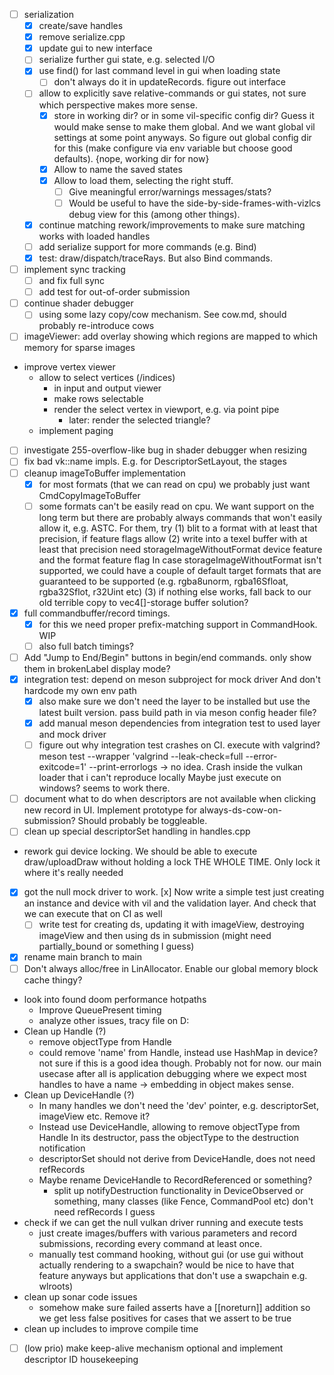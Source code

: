 - [ ] serialization
	- [x] create/save handles
	- [x] remove serialize.cpp
	- [x] update gui to new interface
	- [ ] serialize further gui state, e.g. selected I/O
	- [x] use find() for last command level in gui when loading state
		- [ ] don't always do it in updateRecords. figure out interface
	- [ ] allow to explicitly save relative-commands or gui states,
	      not sure which perspective makes more sense.
		- [x] store in working dir? or in some vil-specific config dir?
		      Guess it would make sense to make them global.
			  And we want global vil settings at some point anyways.
			  So figure out global config dir for this (make configure
			  via env variable but choose good defaults).
			  {nope, working dir for now}
		- [x] Allow to name the saved states
		- [x] Allow to load them, selecting the right stuff.
			- [ ] Give meaningful error/warnings messages/stats?
			- [ ] Would be useful to have the side-by-side-frames-with-vizlcs
				  debug view for this (among other things).
	- [x] continue matching rework/improvements to make sure matching works
	      with loaded handles
	- [ ] add serialize support for more commands (e.g. Bind)
	- [x] test: draw/dispatch/traceRays. But also Bind commands.
- [ ] implement sync tracking
	- [ ] and fix full sync
	- [ ] add test for out-of-order submission
- [ ] continue shader debugger
	- [ ] using some lazy copy/cow mechanism.
	      See cow.md, should probably re-introduce cows
- [ ] imageViewer: add overlay showing which regions are mapped
      to which memory for sparse images
- improve vertex viewer
	- allow to select vertices (/indices)
		- in input and output viewer
		- make rows selectable
		- render the select vertex in viewport, e.g. via point pipe
			- later: render the selected triangle?
	- implement paging
- [ ] investigate 255-overflow-like bug in shader debugger when
      resizing
- [ ] fix bad vk::name impls. E.g. for DescriptorSetLayout, the stages
- [ ] cleanup imageToBuffer implementation
	- [x] for most formats (that we can read on cpu) we probably just
	      want CmdCopyImageToBuffer
	- [ ] some formats can't be easily read on cpu. We want support on the
	      long term but there are probably always commands that won't
		  easily allow it, e.g. ASTC. For them, try
		  (1) blit to a format with at least that precision, if feature flags allow
		  (2) write into a texel buffer with at least that precision
		      need storageImageWithoutFormat device feature and the format
			  feature flag
			  In case storageImageWithoutFormat isn't supported, we
			  could have a couple of default target formats that are
			  guaranteed to be supported
			  (e.g. rgba8unorm, rgba16Sfloat, rgba32Sflot, r32Uint etc)
		  (3) if nothing else works, fall back to our old terrible
		       copy to vec4[]-storage buffer solution?
- [x] full commandbuffer/record timings.
	- [x] for this we need proper prefix-matching support in CommandHook. WIP
	- [ ] also full batch timings?
- [ ] Add "Jump to End/Begin" buttons in begin/end commands.
      only show them in brokenLabel display mode?
- [x] integration test: depend on meson subproject for mock driver
      And don't hardcode my own env path
	- [x] also make sure we don't need the layer to be installed
	      but use the latest built version.
		  pass build path in via meson config header file?
	- [x] add manual meson dependencies from integration test to used layer
	      and mock driver
	- [ ] figure out why integration test crashes on CI.
	      execute with valgrind?
		  meson test --wrapper 'valgrind --leak-check=full --error-exitcode=1' --print-errorlogs
		  -> no idea. Crash inside the vulkan loader that i can't reproduce locally
		  Maybe just execute on windows? seems to work there.
- [ ] document what to do when descriptors are not available when
      clicking new record in UI. Implement prototype for
	  always-ds-cow-on-submission? Should probably be toggleable.
- [ ] clean up special descriptorSet handling in handles.cpp
- rework gui device locking. We should be able to execute draw/uploadDraw
  without holding a lock THE WHOLE TIME. Only lock it where it's really
  needed
- [x] got the null mock driver to work.
  [x] Now write a simple test just creating an instance and device with
  vil and the validation layer. And check that we can execute that on
  CI as well
	- [ ] write test for creating ds, updating it with imageView, destroying
	  imageView and then using ds in submission (might need partially_bound
	  or something I guess)
- [x] rename main branch to main
- [ ] Don't always alloc/free in LinAllocator.
      Enable our global memory block cache thingy?

- look into found doom performance hotpaths
	- Improve QueuePresent timing
	- analyze other issues, tracy file on D:
- Clean up Handle (?)
	- remove objectType from Handle
	- could remove 'name' from Handle, instead use HashMap in device?
	  not sure if this is a good idea though. Probably not for now.
	  our main usecase after all is application debugging where we
	  expect most handles to have a name -> embedding in object makes sense.
- Clean up DeviceHandle (?)
	- In many handles we don't need the 'dev' pointer, e.g. descriptorSet,
	  imageView etc. Remove it?
	- Instead use DeviceHandle<ObjectType>, allowing to remove objectType from Handle
	  In its destructor, pass the objectType to the destruction notification
	- descriptorSet should not derive from DeviceHandle, does not need refRecords
	- Maybe rename DeviceHandle to RecordReferenced or something?
		- split up notifyDestruction functionality in DeviceObserved or something,
		  many classes (like Fence, CommandPool etc) don't need refRecords I guess
- check if we can get the null vulkan driver running and execute tests
	- just create images/buffers with various parameters and record submissions,
	  recording every command at least once.
	- manually test command hooking, without gui (or use gui without actually
	  rendering to a swapchain? would be nice to have that feature anyways
	  but applications that don't use a swapchain e.g. wlroots)
- clean up sonar code issues
	- somehow make sure failed asserts have a [[noreturn]] addition so
	  we get less false positives for cases that we assert to be true
- clean up includes to improve compile time
- [ ] (low prio) make keep-alive mechanism optional and implement descriptor ID housekeeping
